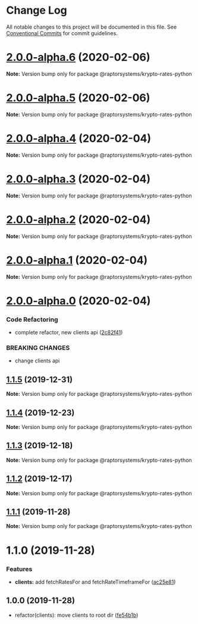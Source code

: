 # Change Log

All notable changes to this project will be documented in this file.
See [Conventional Commits](https://conventionalcommits.org) for commit guidelines.

# [2.0.0-alpha.6](https://github.com/raptorsystems/krypto-rates/compare/@raptorsystems/krypto-rates-python@2.0.0-alpha.5...@raptorsystems/krypto-rates-python@2.0.0-alpha.6) (2020-02-06)

**Note:** Version bump only for package @raptorsystems/krypto-rates-python





# [2.0.0-alpha.5](https://github.com/raptorsystems/krypto-rates/compare/@raptorsystems/krypto-rates-python@2.0.0-alpha.4...@raptorsystems/krypto-rates-python@2.0.0-alpha.5) (2020-02-06)

**Note:** Version bump only for package @raptorsystems/krypto-rates-python





# [2.0.0-alpha.4](https://github.com/raptorsystems/krypto-rates/compare/@raptorsystems/krypto-rates-python@2.0.0-alpha.3...@raptorsystems/krypto-rates-python@2.0.0-alpha.4) (2020-02-04)

**Note:** Version bump only for package @raptorsystems/krypto-rates-python





# [2.0.0-alpha.3](https://github.com/raptorsystems/krypto-rates/compare/@raptorsystems/krypto-rates-python@2.0.0-alpha.2...@raptorsystems/krypto-rates-python@2.0.0-alpha.3) (2020-02-04)

**Note:** Version bump only for package @raptorsystems/krypto-rates-python





# [2.0.0-alpha.2](https://github.com/raptorsystems/krypto-rates/compare/@raptorsystems/krypto-rates-python@2.0.0-alpha.1...@raptorsystems/krypto-rates-python@2.0.0-alpha.2) (2020-02-04)

**Note:** Version bump only for package @raptorsystems/krypto-rates-python





# [2.0.0-alpha.1](https://github.com/raptorsystems/krypto-rates/compare/@raptorsystems/krypto-rates-python@2.0.0-alpha.0...@raptorsystems/krypto-rates-python@2.0.0-alpha.1) (2020-02-04)

**Note:** Version bump only for package @raptorsystems/krypto-rates-python





# [2.0.0-alpha.0](https://github.com/raptorsystems/krypto-rates/compare/@raptorsystems/krypto-rates-python@1.1.5...@raptorsystems/krypto-rates-python@2.0.0-alpha.0) (2020-02-04)


### Code Refactoring

* complete refactor, new clients api ([2c82f41](https://github.com/raptorsystems/krypto-rates/commit/2c82f414314dcbe263ab19cda4838e76754620e3))


### BREAKING CHANGES

* change clients api





## [1.1.5](https://github.com/raptorsystems/krypto-rates/compare/@raptorsystems/krypto-rates-python@1.1.4...@raptorsystems/krypto-rates-python@1.1.5) (2019-12-31)

**Note:** Version bump only for package @raptorsystems/krypto-rates-python





## [1.1.4](https://github.com/raptorsystems/krypto-rates/compare/@raptorsystems/krypto-rates-python@1.1.3...@raptorsystems/krypto-rates-python@1.1.4) (2019-12-23)

**Note:** Version bump only for package @raptorsystems/krypto-rates-python





## [1.1.3](https://github.com/raptorsystems/krypto-rates/compare/@raptorsystems/krypto-rates-python@1.1.2...@raptorsystems/krypto-rates-python@1.1.3) (2019-12-18)

**Note:** Version bump only for package @raptorsystems/krypto-rates-python





## [1.1.2](https://github.com/raptorsystems/krypto-rates/compare/@raptorsystems/krypto-rates-python@1.1.1...@raptorsystems/krypto-rates-python@1.1.2) (2019-12-17)

**Note:** Version bump only for package @raptorsystems/krypto-rates-python





## [1.1.1](https://github.com/raptorsystems/krypto-rates/compare/@raptorsystems/krypto-rates-python@1.1.0...@raptorsystems/krypto-rates-python@1.1.1) (2019-11-28)

**Note:** Version bump only for package @raptorsystems/krypto-rates-python





# 1.1.0 (2019-11-28)


### Features

* **clients:** add fetchRatesFor and fetchRateTimeframeFor ([ac25e81](https://github.com/raptorsystems/krypto-rates/commit/ac25e814b0967f5cc2c5a12fd5fc93ea32d7ba42))





## 1.0.0 (2019-11-28)

* refactor(clients): move clients to root dir ([fe54b1b](https://github.com/raptorsystems/krypto-rates/commit/fe54b1b))
